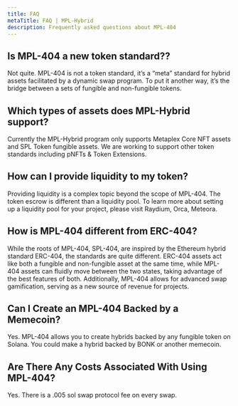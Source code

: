```yaml
---
title: FAQ
metaTitle: FAQ | MPL-Hybrid
description: Frequently asked questions about MPL-404
---
```


## Is MPL-404 a new token standard??

Not quite. MPL-404 is not a token standard, it’s a “meta” standard for hybrid assets facilitated by a dynamic swap program. To put it another way, it’s the bridge between a sets of fungible and non-fungible tokens.

## Which types of assets does MPL-Hybrid support?

Currently the MPL-Hybrid program only supports Metaplex Core NFT assets and SPL Token fungible assets. We are working to support other token standards including pNFTs & Token Extensions.

## How can I provide liquidity to my token?

Providing liquidity is a complex topic beyond the scope of MPL-404. The token escrow is different than a liquidity pool. To learn more about setting up a liquidity pool for your project, please visit Raydium, Orca, Meteora.

## How is MPL-404 different from ERC-404?

While the roots of MPL-404, SPL-404, are inspired by the Ethereum hybrid standard ERC-404, the standards are quite different. ERC-404 assets act like both a fungible and non-fungible asset at the same time, while MPL-404 assets can fluidly move between the two states, taking advantage of the best features of both. Additionally, MPL-404 allows for advanced swap gamification, serving as a new source of revenue for projects.

## Can I Create an MPL-404 Backed by a Memecoin?

Yes. MPL-404 allows you to create hybrids backed by any fungible token on Solana. You could make a hybrid backed by BONK or another memecoin.

## Are There Any Costs Associated With Using MPL-404?

Yes. There is a .005 sol swap protocol fee on every swap.
